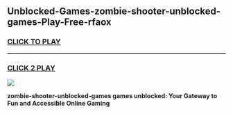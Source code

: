 
## Unblocked-Games-zombie-shooter-unblocked-games-Play-Free-rfaox
<h3>
<a href="https://premium76.site?title=zombie-shooter-unblocked-games&ref=10A">CLICK TO PLAY</a></h3>
<hr>

<h3>
<a href="https://premium76.site?title=zombie-shooter-unblocked-games&ref=10A">CLICK 2 PLAY</a>
  
</h3>

<a href="https://premium76.site?title=zombie-shooter-unblocked-games&ref=10A"><img src="https://clearcache.store/games.png"></a>


**zombie-shooter-unblocked-games games unblocked: Your Gateway to Fun and Accessible Online Gaming**
